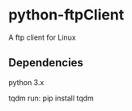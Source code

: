 # python-ftpClient
A ftp client for Linux

<b><h2>Dependencies</h2></b>

python 3.x

tqdm
run: pip install tqdm
